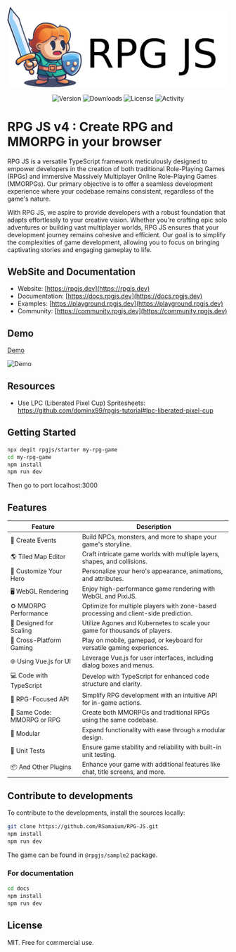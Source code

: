 ![Header icon](/docs/header.png)

<p align="center">
  <img src="https://img.shields.io/npm/v/@rpgjs/server" alt="Version">
  <img src="https://img.shields.io/npm/dm/@rpgjs/server" alt="Downloads">
  <img src="https://img.shields.io/github/license/RSamaium/RPG-JS" alt="License">
  <img src="https://img.shields.io/github/commit-activity/m/RSamaium/RPG-JS" alt="Activity">
</p>



# RPG JS v4 : Create RPG and MMORPG in your browser

RPG JS is a versatile TypeScript framework meticulously designed to empower developers in the creation of both traditional Role-Playing Games (RPGs) and immersive Massively Multiplayer Online Role-Playing Games (MMORPGs). Our primary objective is to offer a seamless development experience where your codebase remains consistent, regardless of the game's nature.

With RPG JS, we aspire to provide developers with a robust foundation that adapts effortlessly to your creative vision. Whether you're crafting epic solo adventures or building vast multiplayer worlds, RPG JS ensures that your development journey remains cohesive and efficient. Our goal is to simplify the complexities of game development, allowing you to focus on bringing captivating stories and engaging gameplay to life.

## WebSite and Documentation

- Website: [https://rpgjs.dev](https://rpgjs.dev)
- Documentation: [https://docs.rpgjs.dev](https://docs.rpgjs.dev)
- Examples: [https://playground.rpgjs.dev](https://playground.rpgjs.dev)
- Community: [https://community.rpgjs.dev](https://community.rpgjs.dev)

## Demo 

[Demo](https://demo.rpgjs.dev)

![Demo](/docs/demo.png)

## Resources

- Use LPC (Liberated Pixel Cup) Spritesheets: https://github.com/dominx99/rpgjs-tutorial#lpc-liberated-pixel-cup

## Getting Started

```bash
npx degit rpgjs/starter my-rpg-game
cd my-rpg-game
npm install
npm run dev
```

Then go to port localhost:3000

## Features

| Feature                        | Description                                                                                         |
|--------------------------------|-----------------------------------------------------------------------------------------------------|
| 🌟 Create Events                | Build NPCs, monsters, and more to shape your game's storyline.                                      |
| 🌎 Tiled Map Editor             | Craft intricate game worlds with multiple layers, shapes, and collisions.                         |
| 🎨 Customize Your Hero          | Personalize your hero's appearance, animations, and attributes.                                      |
| 🖥️ WebGL Rendering              | Enjoy high-performance game rendering with WebGL and PixiJS.                                        |
| ⚙️ MMORPG Performance           | Optimize for multiple players with zone-based processing and client-side prediction.              |
| 🚀 Designed for Scaling         | Utilize Agones and Kubernetes to scale your game for thousands of players.                         |
| 📱 Cross-Platform Gaming        | Play on mobile, gamepad, or keyboard for versatile gaming experiences.                               |
| 🌐 Using Vue.js for UI           | Leverage Vue.js for user interfaces, including dialog boxes and menus.                                |
| 💻 Code with TypeScript         | Develop with TypeScript for enhanced code structure and clarity.                                    |
| 📜 RPG-Focused API              | Simplify RPG development with an intuitive API for in-game actions.                                  |
| 🔄 Same Code: MMORPG or RPG     | Create both MMORPGs and traditional RPGs using the same codebase.                                    |
| 🧩 Modular                      | Expand functionality with ease through a modular design.                                            |
| 🧪 Unit Tests                   | Ensure game stability and reliability with built-in unit testing.                                    |
| 📦 And Other Plugins            | Enhance your game with additional features like chat, title screens, and more.                      |

## Contribute to developments

To contribute to the developments, install the sources locally:

```bash
git clone https://github.com/RSamaium/RPG-JS.git
npm install
npm run dev
```

The game can be found in `@rpgjs/sample2` package.

### For documentation

```sh
cd docs 
npm install
npm run dev
```

## License

MIT. Free for commercial use.